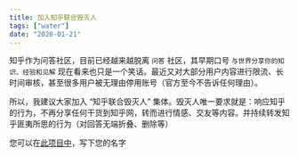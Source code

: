 ```yaml
---
title: 加入知乎联合毁灭人
tags: ["water"]
date: "2020-01-21"
---
```


知乎作为问答社区，目前已经越来越脱离 `问答` 社区，其早期口号 `与世界分享你的知识、经验和见解` 现在看来也只是一个笑话。最近又对大部分用户内容进行限流、长时间审核，甚至很多用户被无理由停用账号（官方至今不告诉任何理由）。

所以，我建议大家加入 “知乎联合毁灭人” 集体。毁灭人唯一要求就是：响应知乎的行为，不再分享任何干货到知乎网，转而进行情感、交友等内容。并持续转发知乎匪夷所思的行为（对回答无端折叠、删除等）

您可以在[此项目中](https://github.com/Himself65/zhihu-destroyer-alliance)，写下您的名字
